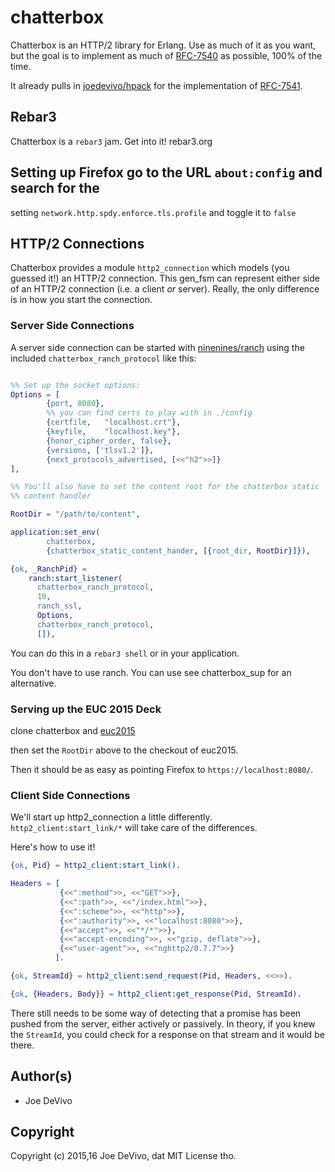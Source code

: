 # chatterbox #

Chatterbox is an HTTP/2 library for Erlang. Use as much of it as you
want, but the goal is to implement as much of
[RFC-7540](https://tools.ietf.org/html/rfc7540) as possible, 100% of
the time.

It already pulls in
[joedevivo/hpack](https://github.com/joedevivo/hpack) for the
implementation of [RFC-7541](https://tools.ietf.org/html/rfc7541).

## Rebar3

Chatterbox is a `rebar3` jam. Get into it! rebar3.org

## Setting up Firefox go to the URL `about:config` and search for the
setting `network.http.spdy.enforce.tls.profile` and toggle it to
`false`

## HTTP/2 Connections

Chatterbox provides a module `http2_connection` which models (you
guessed it!) an HTTP/2 connection. This gen_fsm can represent either
side of an HTTP/2 connection (i.e. a client *or* server). Really, the
only difference is in how you start the connection.

### Server Side Connections

A server side connection can be started with
[ninenines/ranch](https://github.com/ninenines/ranch) using the
included `chatterbox_ranch_protocol` like this:

```erlang

%% Set up the socket options:
Options = [
        {port, 8080},
        %% you can find certs to play with in ./config
        {certfile,   "localhost.crt"},
        {keyfile,    "localhost.key"},
        {honor_cipher_order, false},
        {versions, ['tlsv1.2']},
        {next_protocols_advertised, [<<"h2">>]}
],

%% You'll also have to set the content root for the chatterbox static
%% content handler

RootDir = "/path/to/content",

application:set_env(
        chatterbox,
        {chatterbox_static_content_hander, [{root_dir, RootDir}]}),

{ok, _RanchPid} =
    ranch:start_listener(
      chatterbox_ranch_protocol,
      10,
      ranch_ssl,
      Options,
      chatterbox_ranch_protocol,
      []),

```

You can do this in a `rebar3 shell` or in your application.

You don't have to use ranch. You can use see chatterbox_sup for an
alternative.


### Serving up the EUC 2015 Deck

clone chatterbox and [euc2015](https://github.com/joedevivo/euc2015)

then set the `RootDir` above to the checkout of euc2015.

Then it should be as easy as pointing Firefox to
`https://localhost:8080/`.


### Client Side Connections

We'll start up http2_connection a little
differently. `http2_client:start_link/*` will take care of the
differences.

Here's how to use it!

```erlang
{ok, Pid} = http2_client:start_link().

Headers = [
           {<<":method">>, <<"GET">>},
           {<<":path">>, <<"/index.html">>},
           {<<":scheme">>, <<"http">>},
           {<<":authority">>, <<"localhost:8080">>},
           {<<"accept">>, <<"*/*">>},
           {<<"accept-encoding">>, <<"gzip, deflate">>},
           {<<"user-agent">>, <<"nghttp2/0.7.7">>}
          ].

{ok, StreamId} = http2_client:send_request(Pid, Headers, <<>>).

{ok, {Headers, Body}} = http2_client:get_response(Pid, StreamId).

```

There still needs to be some way of detecting that a promise has been
pushed from the server, either actively or passively. In theory, if
you knew the `StreamId`, you could check for a response on that stream
and it would be there.


## Author(s) ##

* Joe DeVivo

## Copyright ##

Copyright (c) 2015,16 Joe DeVivo, dat MIT License tho.
